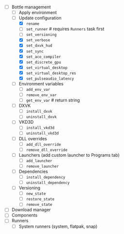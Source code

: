 - [ ] Bottle management
    - [ ] Apply environment
    - [ ] Update configuration
        - [x] `rename`
        - [ ] `set_runner` # requires `Runners` task first
        - [ ] `set_versioning`
        - [x] `set_verbose`
        - [x] `set_dxvk_hud`
        - [x] `set_sync`
        - [x] `set_aco_compiler`
        - [x] `set_discrete_gpu`
        - [x] `set_virtual_desktop`
        - [x] `set_virtual_desktop_res`
        - [x] `set_pulseaudio_latency`
    - [ ] Environment variables
        - [ ] `add_env_var`
        - [ ] `remove_env_var`
        - [ ] `get_env_var` # return string
    - [ ] DXVK
        - [ ] `install_dxvk`
        - [ ] `uninstall_dxvk`
    - [ ] VKD3D
        - [ ] `install_vkd3d`
        - [ ] `uninstall_vkd3d`
    - [ ] DLL overrides
        - [ ] `add_dll_override`
        - [ ] `remove_dll_override`
    - [ ] Launchers (add custom launcher to Programs tab)
        - [ ] `add_launcher`
        - [ ] `remove_launcher`
    - [ ] Dependencies
        - [ ] `install_dependency`
        - [ ] `uninstall_dependency`
    - [ ] Versioning
        - [ ] `new_state`
        - [ ] `restore_state`
        - [ ] `remove_state`
- [ ] Download manager
- [ ] Components
- [ ] Runners
    - [ ] System runners (system, flatpak, snap)
